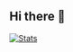 ## Hi there 👋

[![Stats](https://github-readme-stats.vercel.app/api?username=Kawattenai)](https://github.com/Kawattenai/github-readme-stats)
<!--
**Kawattenai/Kawattenai** is a ✨ _special_ ✨ repository because its `README.md` (this file) appears on your GitHub profile.

Here are some ideas to get you started:

- 🔭 I’m currently working on ...
- 🌱 I’m currently learning ...
- 👯 I’m looking to collaborate on ...
- 🤔 I’m looking for help with ...
- 💬 Ask me about ...
- 📫 How to reach me: ...
- 😄 Pronouns: ...
- ⚡ Fun fact: ...
-->
